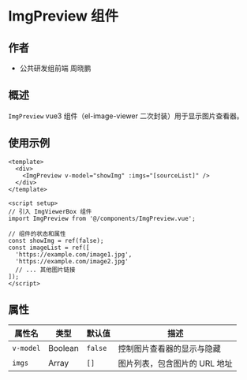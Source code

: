 # ImgPreview 组件

## 作者

- 公共研发组前端 周晓鹏

## 概述

`ImgPreview` vue3 组件（el-image-viewer 二次封装）用于显示图片查看器。

## 使用示例

```vue
<template>
  <div>
    <ImgPreview v-model="showImg" :imgs="[sourceList]" />
  </div>
</template>

<script setup>
// 引入 ImgViewerBox 组件
import ImgPreview from '@/components/ImgPreview.vue';

// 组件的状态和属性
const showImg = ref(false);
const imageList = ref([
  'https://example.com/image1.jpg',
  'https://example.com/image2.jpg'
  // ... 其他图片链接
]);
</script>
```

## 属性

| 属性名    | 类型    | 默认值  | 描述                          |
| --------- | ------- | ------- | ----------------------------- |
| `v-model` | Boolean | `false` | 控制图片查看器的显示与隐藏    |
| `imgs`    | Array   | `[]`    | 图片列表，包含图片的 URL 地址 |
